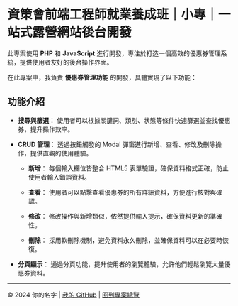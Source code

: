 # 資策會前端工程師就業養成班｜小專｜一站式露營網站後台開發

此專案使用 **PHP** 和 **JavaScript** 進行開發，專注於打造一個高效的優惠券管理系統，提供使用者友好的後台操作界面。

在此專案中，我負責 **優惠券管理功能** 的開發，具體實現了以下功能：

## 功能介紹

- **搜尋與篩選**：
  使用者可以根據關鍵詞、類別、狀態等條件快速篩選並查找優惠券，提升操作效率。
  
- **CRUD 管理**：
  透過按鈕觸發的 Modal 彈窗進行新增、查看、修改及刪除操作，提供直觀的使用體驗。
  
  - **新增**：
    每個輸入欄位皆整合 HTML5 表單驗證，確保資料格式正確，防止使用者輸入錯誤資料。
    
  - **查看**：
    使用者可以點擊查看優惠券的所有詳細資料，方便進行核對與確認。
    
  - **修改**：
    修改操作與新增類似，依然提供輸入提示，確保資料更新的準確性。
    
  - **刪除**：
    採用軟刪除機制，避免資料永久刪除，並確保資料可以在必要時恢復。

- **分頁顯示**：
  通過分頁功能，提升使用者的瀏覽體驗，允許他們輕鬆瀏覽大量優惠券資料。

---

© 2024 你的名字 | [我的 GitHub](https://github.com/sth-of-yidatsai) | [回到專案總覽](https://github.com/sth-of-yidatsai/My-Project-Dashboard/tree/main)
